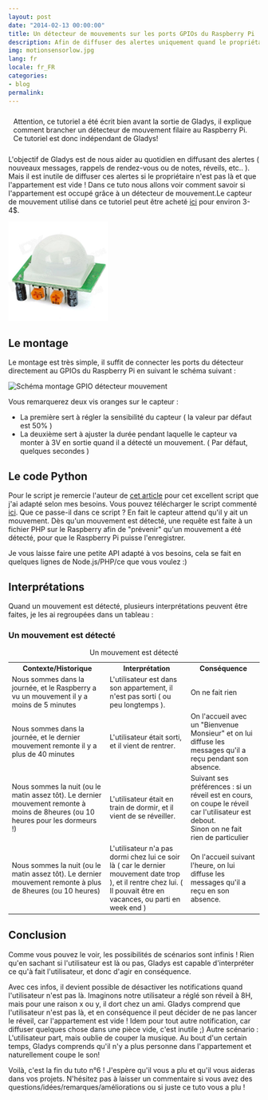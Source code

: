 ```yaml
---
layout: post
date: "2014-02-13 00:00:00"
title: Un détecteur de mouvements sur les ports GPIOs du Raspberry Pi
description: Afin de diffuser des alertes uniquement quand le propriétaire est là, il est utile de savoir si l’appartement est vide ou occupé ! Nous apprendrons ici à détecter si la pièce est occupé.
img: motionsensorlow.jpg
lang: fr
locale: fr_FR
categories:
- blog
permalink: 
---
```


<div class="bg-warning" role="alert" style="padding: 10px; margin-bottom: 15px;">Attention, ce tutoriel a été écrit bien avant la sortie de Gladys, il explique comment brancher un détecteur de mouvement filaire au Raspberry Pi. Ce tutoriel est donc indépendant de Gladys!</div>


L'objectif de Gladys est de nous aider au quotidien en diffusant des alertes ( nouveaux messages, rappels de rendez-vous ou de notes, réveils, etc.. ).
Mais il est inutile de diffuser ces alertes si le propriétaire n'est pas là et que l'appartement est vide !
Dans ce tuto nous allons voir comment savoir si l'appartement est occupé grâce à un détecteur de mouvement.Le capteur de mouvement utilisé dans ce tutoriel peut être acheté [ici](http://amzn.to/1IkbDJl) pour environ 3-4$.

<img src="/assets/images/articles/detecter-les-entrees-et-les-sorties/sku_139624_1.jpg" alt="détecteur mouvement" width="200px" />

## Le montage

Le montage est très simple, il suffit de connecter les ports du détecteur directement au GPIOs du Raspberry Pi en suivant le schéma suivant :

<img src="/assets/images/articles/detecter-les-entrees-et-les-sorties/schéma PIR.jpg" alt="Schéma montage GPIO détecteur mouvement" class="img-responsive" />

Vous remarquerez deux vis oranges sur le capteur :
- La première sert à régler la sensibilité du capteur ( la valeur par défaut est 50% )
- La deuxième sert à ajuster la durée pendant laquelle le capteur va monter à 3V en sortie quand il a détecté un mouvement. ( Par défaut, quelques secondes )

## Le code Python

Pour le script je remercie l'auteur de [cet article](http://www.raspberrypi-spy.co.uk/2013/01/cheap-pir-sensors-and-the-raspberry-pi-part-1/) pour cet excellent script que j'ai adapté selon mes besoins.
Vous pouvez télécharger le script commenté [ici](/assets/files/pir.py).
Que ce passe-il dans ce script ?
En fait le capteur attend qu'il y ait un mouvement. Dès qu'un mouvement est détecté, une requête est faite à un fichier PHP sur le Raspberry afin de "prévenir" qu'un mouvement a été détecté, pour que le Raspberry Pi puisse l'enregistrer.

Je vous laisse faire une petite API adapté à vos besoins, cela se fait en quelques lignes de Node.js/PHP/ce que vous voulez :)

## Interprétations

Quand un mouvement est détecté, plusieurs interprétations peuvent être faites, je les ai regroupées dans un tableau :

### Un mouvement est détecté

<table class="table table-striped">
    <caption>Un mouvement est détecté</caption>
    <tbody>
        <tr>
            <th>Contexte/Historique</th>
            <th>Interprétation</th>
            <th>Conséquence</th>
        </tr>
        <tr>
            <td>Nous sommes dans la journée, et le Raspberry a vu un mouvement il y a moins de 5 minutes </td>
            <td>L'utilisateur est dans son appartement, il n'est pas sorti ( ou peu longtemps ).</td>
            <td>On ne fait rien</td>
        </tr>
        <tr>
            <td>Nous sommes dans la journée, et le dernier mouvement remonte il y a plus de 40 minutes </td>
            <td>L'utilisateur était sorti, et il vient de rentrer.</td>
            <td>On l'accueil avec un "Bienvenue Monsieur" et on lui diffuse les messages qu'il a reçu pendant son absence.</td>
        </tr>
        <tr>
            <td>Nous sommes la nuit (ou le matin assez tôt). Le dernier mouvement remonte à moins de 8heures (ou 10 heures pour
                les dormeurs !) </td>
            <td>L'utilisateur était en train de dormir, et il vient de se réveiller.</td>
            <td>Suivant ses préférences : si un réveil est en cours, on coupe le réveil car l'utilisateur est debout.<br>Sinon
                on ne fait rien de particulier</td>
        </tr>
        <tr>
            <td>Nous sommes la nuit (ou le matin assez tôt). Le dernier mouvement remonte à plus de 8heures (ou 10 heures) </td>
            <td>L'utilisateur n'a pas dormi chez lui ce soir là ( car le dernier mouvement date trop ), et il rentre chez lui.
                ( Il pouvait être en vacances, ou parti en week end ) </td>
            <td>On l'accueil suivant l'heure, on lui diffuse les messages qu'il a reçu en son absence.</td>
        </tr>
    </tbody>
</table>

## Conclusion

Comme vous pouvez le voir, les possibilités de scénarios sont infinis ! Rien qu'en sachant si l'utilisateur est là ou pas, Gladys est capable d'interpréter ce qu'à fait l'utilisateur, et donc d'agir en conséquence.

Avec ces infos, il devient possible de désactiver les notifications quand l'utilisateur n'est pas là.
Imaginons notre utilisateur a réglé son réveil à 8H, mais pour une raison x ou y, il dort chez un ami. Gladys comprend que l'utilisateur n'est pas là, et en conséquence il peut décider de ne pas lancer le réveil, car l'appartement est vide ! Idem pour tout autre notification, car diffuser quelques chose dans une pièce vide, c'est inutile ;)
Autre scénario : L'utilisateur part, mais oublie de couper la musique. Au bout d'un certain temps, Gladys comprends qu'il n'y a plus personne dans l'appartement et naturellement coupe le son!

Voilà, c'est la fin du tuto n°6 ! J'espère qu'il vous a plu et qu'il vous aideras dans vos projets. N'hésitez pas à laisser un commentaire si vous avez des questions/idées/remarques/améliorations ou si juste ce tuto vous a plu !